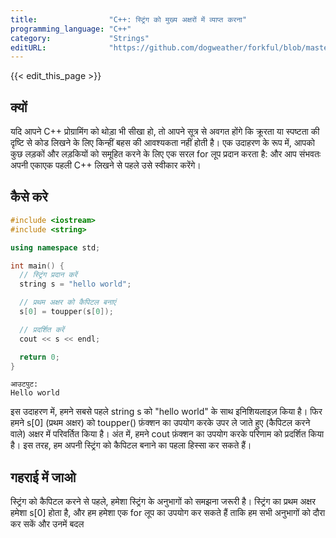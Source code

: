 ```yaml
---
title:                "C++: स्ट्रिंग को मुख्य अक्षरों में व्याप्त करना"
programming_language: "C++"
category:             "Strings"
editURL:              "https://github.com/dogweather/forkful/blob/master/content/hi/cpp/capitalizing-a-string.md"
---
```


{{< edit_this_page >}}

## क्यों

यदि आपने C++ प्रोग्रामिंग को थोड़ा भी सीखा हो, तो आपने सूत्र से अवगत होंगे कि क्रूरता या स्पष्टता की दृष्टि से कोड लिखने के लिए किन्हीं बहस की आवश्यकता नहीं होती है। एक उदाहरण के रूप में, आपको कुछ लड़कों और लड़कियों को समूहित करने के लिए एक सरल for लूप प्रदान करता है: और आप संभवतः अपनी एकाएक पहली C++ लिखने से पहले उसे स्वीकार करेंगे।

## कैसे करे

```C++
#include <iostream>
#include <string>

using namespace std;

int main() {
  // स्ट्रिंग प्रदान करें
  string s = "hello world";

  // प्रथम अक्षर को कैपिटल बनाएं
  s[0] = toupper(s[0]);

  // प्रदर्शित करें
  cout << s << endl;

  return 0;
}
```
```
आउटपुट:
Hello world
```
इस उदाहरण में, हमने सबसे पहले string s को "hello world" के साथ इनिशियलाइज़ किया है। फिर हमने s[0] (प्रथम अक्षर) को toupper() फ़ंक्शन का उपयोग करके उपर ले जाते हुए (कैपिटल करने वाले) अक्षर में परिवर्तित किया है। अंत में, हमने cout फ़ंक्शन का उपयोग करके परिणाम को प्रदर्शित किया है। इस तरह, हम अपनी स्ट्रिंग को कैपिटल बनाने का पहला हिस्सा कर सकते हैं।

## गहराई में जाओ

स्ट्रिंग को कैपिटल करने से पहले, हमेशा स्ट्रिंग के अनुभागों को समझना जरूरी है। स्ट्रिंग का प्रथम अक्षर हमेशा s[0] होता है, और हम हमेशा एक for लूप का उपयोग कर सकते हैं ताकि हम सभी अनुभागों को दौरा कर सकें और उनमें बदल